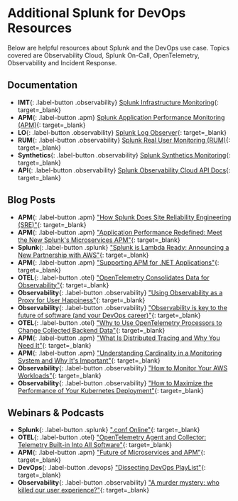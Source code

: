 # Additional Splunk for DevOps Resources

Below are helpful resources about Splunk and the DevOps use case. Topics covered are Observability Cloud, Splunk On-Call, OpenTelemetry, Observability and Incident Response.

## Documentation

* **IMT**{: .label-button .observability} [Splunk Infrastructure Monitoring](https://docs.splunk.com/Observability/infrastructure/intro-to-infrastructure.html#nav-Introduction-to-Splunk-Infrastructure-Monitoring){: target=_blank}
* **APM**{: .label-button .apm} [Splunk Application Performance Monitoring (APM)](https://docs.splunk.com/Observability/apm/intro-to-apm.html#nav-Introduction-to-Splunk-APM){: target=_blank}
* **LO**{: .label-button .observability} [Splunk Log Observer](https://docs.splunk.com/Observability/logs/intro-to-logs.html#nav-Introduction-to-Splunk-Log-Observer){: target=_blank}
* **RUM**{: .label-button .observability} [Splunk Real User Monitoring (RUM)](https://docs.splunk.com/Observability/rum/intro-to-rum.html#nav-Introduction-to-Splunk-RUM){: target=_blank}
* **Synthetics**{: .label-button .observability} [Splunk Synthetics Monitoring](https://help.rigor.com/hc/en-us){: target=_blank}
* **API**{: .label-button .observability} [Splunk Observability Cloud API Docs](https://dev.splunk.com/observability/docs/){: target=_blank}

## Blog Posts

* **APM**{: .label-button .apm} ["How Splunk Does Site Reliability Engineering (SRE)"](https://splk.it/3eKyy46){: target=_blank}
* **APM**{: .label-button .apm} ["Application Performance Redefined: Meet the New Splunk's Microservices APM"](https://www.splunk.com/en_us/blog/it/application-performance-redefined-meet-the-new-signalfx-microservices-apm.html){: target=_blank}
* **Splunk**{: .label-button .splunk} ["Splunk is Lambda Ready: Announcing a New Partnership with AWS"](https://www.splunk.com/en_us/blog/it/splunk-is-lambda-ready.html){: target=_blank}
* **APM**{: .label-button .apm} ["Supporting APM for .NET Applications"](https://www.splunk.com/en_us/blog/cloud/supporting-apm-for-net-applications.html){: target=_blank}
* **OTEL**{: .label-button .otel} ["OpenTelemetry Consolidates Data for Observability"](https://thenewstack.io/opentelemetry-consolidates-data-for-observability/){: target=_blank}
* **Observability**{: .label-button .observability} ["Using Observability as a Proxy for User Happiness"](https://www.splunk.com/en_us/blog/cloud/using-observability-as-a-proxy-for-customer-happiness.html){: target=_blank}
* **Observability**{: .label-button .observability} ["Observability is key to the future of software (and your DevOps career)"](https://stackoverflow.blog/2021/09/08/observability-is-key-to-the-future-of-software-and-your-devops-career/){: target=_blank}
* **OTEL**{: .label-button .otel} ["Why to Use OpenTelemetry Processors to Change Collected Backend Data"](https://www.splunk.com/en_us/blog/devops/why-to-use-opentelemetry-processors-to-change-collected-backend-data.html){: target=_blank}
* **APM**{: .label-button .apm} ["What Is Distributed Tracing and Why You Need It"](https://www.splunk.com/en_us/blog/devops/what-is-distributed-tracing-and-why-you-need-it.html){: target=_blank}
* **APM**{: .label-button .apm} ["Understanding Cardinality in a Monitoring System and Why It's Important"](https://www.splunk.com/en_us/blog/devops/understanding-cardinality-in-a-monitoring-system-and-why-it-s-important.html){: target=_blank}
* **Observability**{: .label-button .observability} ["How to Monitor Your AWS Workloads"](https://www.splunk.com/en_us/blog/devops/how-to-monitor-your-aws-workloads.html){: target=_blank}
* **Observability**{: .label-button .observability} ["How to Maximize the Performance of Your Kubernetes Deployment"](https://www.splunk.com/en_us/blog/devops/how-to-maximize-the-performance-of-your-kubernetes-deployment.html){: target=_blank}

## Webinars & Podcasts

* **Splunk**{: .label-button .splunk} [".conf Online"](https://conf.splunk.com/watch/conf-online.html#/){: target=_blank}
* **OTEL**{: .label-button .otel} ["OpenTelemetry Agent and Collector: Telemetry Built-in Into All Software"](https://www.youtube.com/watch?v=cHiFSprUqa0){: target=_blank}
* **APM**{: .label-button .apm} ["Future of Microservices and APM"](https://bit.ly/3cpdbUs){: target=_blank}
* **DevOps**{: .label-button .devops} ["Dissecting DevOps PlayList"](https://www.youtube.com/playlist?list=PLxkFdMSHYh3QOOQ7D1YyPYOlavuVBRmNm){: target=_blank}
* **Observability**{: .label-button .observability} ["A murder mystery: who killed our user experience?"](https://stackoverflow.blog/2021/10/27/observability-thrives-when-vendor-lock-in-dies/){: target=_blank}
